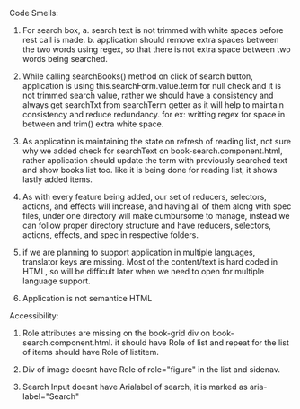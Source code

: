 

Code Smells:

1.  For search box, 
    a. search text is not trimmed with white spaces before rest call is made. 
    b. application should remove extra spaces between the two words using regex, so that there is not extra space between two words being searched.

2. While calling searchBooks() method on click of search button, application is using this.searchForm.value.term for null check and it is not trimmed search value, rather we should have a consistency and always get searchTxt from searchTerm getter as it will help to maintain consistency and reduce redundancy. for ex: writting regex for space in between and trim() extra white space.

3. As application is maintaining the state on refresh of reading list, not sure why we added check for searchText on                              book-search.component.html, rather application should update the term with previously searched text and show books list too.                like it is being done for reading list, it shows lastly added items.

4.  As with every feature being added, our set of reducers, selectors, actions, and effects will increase, and having all of them       along with spec files, under one directory will make cumbursome to manage, instead we can follow proper directory structure and     have reducers, selectors, actions, effects, and spec in respective folders.

5. if we are planning to support application in multiple languages, translator keys are missing. Most of the content/text is hard coded in HTML, so will be difficult later when we need to open for multiple language support.
 
6. Application is not semantice HTML

Accessibility:

1. Role attributes are missing on the book-grid div on book-search.component.html. it should have Role of list and repeat for the list of items should have Role of listitem.

2. Div of image doesnt have Role of role="figure" in the list and sidenav.

3. Search Input doesnt have Arialabel of search, it is marked as aria-label="Search"
